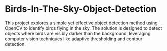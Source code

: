 # Birds-In-The-Sky-Object-Detection
This project explores a simple yet effective object detection method using OpenCV to identify birds flying in the sky. The solution is designed to detect objects where birds are visibly darker than the background, leveraging computer vision techniques like adaptive thresholding and contour detection.
